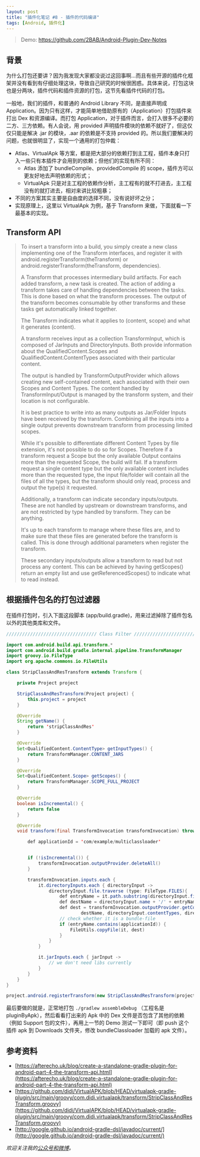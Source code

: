 ```yaml
---
layout: post
title: "插件化笔记 #8 - 插件的代码编译"
tags: [Android, 插件化]
---
```


> Demo: https://github.com/2BAB/Android-Plugin-Dev-Notes

## 背景

为什么打包还要讲？因为我发现大家都没说过这回事啊...而且有些开源的插件化框架并没有看到有仔细处理这块，导致自己研究的时候很困惑。具体来说，打包这块也是分两块，插件代码和插件资源的打包，这节先看插件代码的打包。

一般地，我们的插件，和普通的 Android Library 不同，是直接声明成 Application。因为只有这样，才能简单地借助原有的（Application）打包插件来打出 Dex 和资源编译。而打包 Application，对于插件而言，会打入很多不必要的二方、三方依赖。有人会说，用 provided 声明插件模块的依赖不就好了，但这仅仅只能是解决 .jar 的模块，.aar 的依赖是不支持 provided 的。所以我们要解决的问题，也就很明显了，实现一个通用的打包仲裁：

<!--more-->

- Atlas、VirtualApk 等方案，都是把大部分的依赖打到主工程，插件本身只打入一些只有本插件才会用到的依赖；但他们的实现有所不同：
    - Atlas 添加了 bundleCompile、providedCompile 的 scope，插件方可以更友好地去声明依赖的形式；
    - VirtualApk 只是对主工程的依赖作分析，主工程有的就不打进去，主工程没有的就打进去，相对来讲比较粗暴；
- 不同的方案其实主要是自由度的选择不同，没有说好坏之分；
- 实现原理上，这里以 VirtualApk 为例，基于 Transform 来做，下面就看一下最基本的实现。


## Transform API

> To insert a transform into a build, you simply create a new class implementing one of the Transform interfaces, and register it with android.registerTransform(theTransform) or android.registerTransform(theTransform, dependencies).
> 
> A Transform that processes intermediary build artifacts.
For each added transform, a new task is created. The action of adding a transform takes care of handling dependencies between the tasks. This is done based on what the transform processes. The output of the transform becomes consumable by other transforms and these tasks get automatically linked together.
> 
> The Transform indicates what it applies to (content, scope) and what it generates (content).
> 
> A transform receives input as a collection TransformInput, which is composed of JarInputs and DirectoryInputs. Both provide information about the QualifiedContent.Scopes and QualifiedContent.ContentTypes associated with their particular content.
> 
> The output is handled by TransformOutputProvider which allows creating new self-contained content, each associated with their own Scopes and Content Types. The content handled by TransformInput/Output is managed by the transform system, and their location is not configurable.
> 
> It is best practice to write into as many outputs as Jar/Folder Inputs have been received by the transform. Combining all the inputs into a single output prevents downstream transform from processing limited scopes.
> 
> While it's possible to differentiate different Content Types by file extension, it's not possible to do so for Scopes. Therefore if a transform request a Scope but the only available Output contains more than the requested Scope, the build will fail.
If a transform request a single content type but the only available content includes more than the requested type, the input file/folder will contain all the files of all the types, but the transform should only read, process and output the type(s) it requested.
> 
> Additionally, a transform can indicate secondary inputs/outputs. These are not handled by upstream or downstream transforms, and are not restricted by type handled by transform. They can be anything.
> 
> It's up to each transform to manage where these files are, and to make sure that these files are generated before the transform is called. This is done through additional parameters when register the transform.
> 
> These secondary inputs/outputs allow a transform to read but not process any content. This can be achieved by having getScopes() return an empty list and use getReferencedScopes() to indicate what to read instead.

## 根据插件包名的打包过滤器

在插件打包时，引入下面这段脚本 (app/build.gradle)，用来过滤掉除了插件包名以外的其他类库和文件。

``` java
////////////////////////////////// Class Filter ///////////////////////////////////////

import com.android.build.api.transform.*
import com.android.build.gradle.internal.pipeline.TransformManager
import groovy.io.FileType
import org.apache.commons.io.FileUtils

class StripClassAndResTransform extends Transform {

    private Project project

    StripClassAndResTransform(Project project) {
        this.project = project
    }

    @Override
    String getName() {
        return 'stripClassAndRes'
    }

    @Override
    Set<QualifiedContent.ContentType> getInputTypes() {
        return TransformManager.CONTENT_JARS
    }

    @Override
    Set<QualifiedContent.Scope> getScopes() {
        return TransformManager.SCOPE_FULL_PROJECT
    }

    @Override
    boolean isIncremental() {
        return false
    }

    @Override
    void transform(final TransformInvocation transformInvocation) throws TransformException, InterruptedException, IOException {

        def applicationId = 'com/example/multiclassloader'


        if (!isIncremental()) {
            transformInvocation.outputProvider.deleteAll()
        }

        transformInvocation.inputs.each {
            it.directoryInputs.each { directoryInput ->
                directoryInput.file.traverse (type: FileType.FILES){
                    def entryName = it.path.substring(directoryInput.file.path.length() + 1)
                    def destName = directoryInput.name + '/' + entryName
                    def dest = transformInvocation.outputProvider.getContentLocation(
                            destName, directoryInput.contentTypes, directoryInput.scopes, Format.DIRECTORY)
                    // check whether it is a bundle-file
                    if (entryName.contains(applicationId)) {
                        FileUtils.copyFile(it, dest)
                    }
                }
            }

            it.jarInputs.each { jarInput ->
                // we don't need libs currently
            }
        }
    }
}

project.android.registerTransform(new StripClassAndResTransform(project))
```

最后要做的就是，正常地打包 `./gradlew assembleDebug` （工程名是 pluginByApk），然后看看打出来的 Apk 中的 Dex 文件是否包含了其他的依赖（例如 Support 包的文件），再用上一节的 Demo 测试一下即可（即 push 这个插件 apk 到 Downloads 文件夹，修改 bundleClassloader 加载的 apk 文件）。

## 参考资料

- [https://afterecho.uk/blog/create-a-standalone-gradle-plugin-for-android-part-4-the-transform-api.html](https://afterecho.uk/blog/create-a-standalone-gradle-plugin-for-android-part-4-the-transform-api.html)
- [https://github.com/didi/VirtualAPK/blob/HEAD/virtualapk-gradle-plugin/src/main/groovy/com.didi.virtualapk/transform/StripClassAndResTransform.groovy](https://github.com/didi/VirtualAPK/blob/HEAD/virtualapk-gradle-plugin/src/main/groovy/com.didi.virtualapk/transform/StripClassAndResTransform.groovy)
- [http://google.github.io/android-gradle-dsl/javadoc/current/](http://google.github.io/android-gradle-dsl/javadoc/current/)

*欢迎关注我的[公众号和微博](/about)。*
